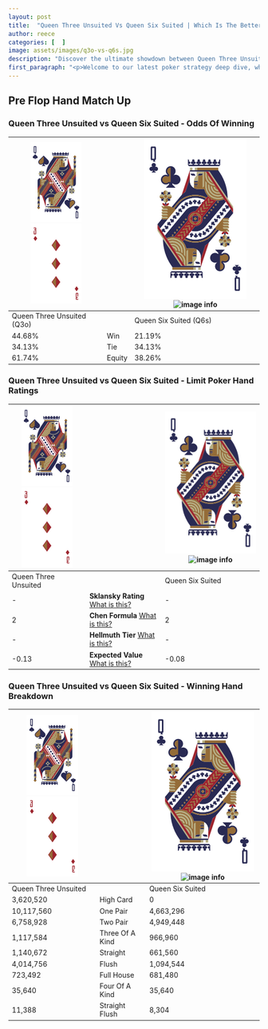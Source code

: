 ```yaml
---
layout: post
title:  "Queen Three Unsuited Vs Queen Six Suited | Which Is The Better Hand In Poker? A Complete Guide"
author: reece
categories: [  ]
image: assets/images/q3o-vs-q6s.jpg
description: "Discover the ultimate showdown between Queen Three Unsuited and Queen Six Suited in poker! Uncover the odds, strategies, and scenarios where one hand triumphs over the other. Get ready to up your poker game with this thrilling analysis."
first_paragraph: "<p>Welcome to our latest poker strategy deep dive, where we're pitting two distinct hands against each other in a high-stakes showdown: Queen Three Unsuited vs Queen Six Suited.</p><p>In the dynamic world of poker, every decision counts, and knowing which hand holds the upper hand is key to your success at the table.</p><p>In this article, we'll dissect these two hands, explore the scenarios where one dominates the other, and equip you with the knowledge to make strategic choices that can tip the odds in your favor.</p><p>Get ready to unravel the intriguing dynamics of these poker hands and elevate your game to new heights.</p>"
---
```




[comment]: # (sp0)

## Pre Flop Hand Match Up

<div class="table hand-ratings" markdown="1"> 



### Queen Three Unsuited vs Queen Six Suited - Odds Of Winning


    
| ![image info](assets/images/hand1/Q.png) ![image info](assets/images/hand1/3o.png) |  | ![image info](assets/images/hand2/Q.png) ![image info](assets/images/hand2/6s.png) |
| -------- | -------- | -------- |
| Queen Three Unsuited (Q3o) |  | Queen Six Suited (Q6s) |
| 44.68% | Win | 21.19% |
| 34.13% | Tie | 34.13% |
| 61.74% | Equity | 38.26% |




[comment]: # (sp1)



### Queen Three Unsuited vs Queen Six Suited - Limit Poker Hand Ratings


    
| ![image info](assets/images/hand1/Q.png) ![image info](assets/images/hand1/3o.png) |  | ![image info](assets/images/hand2/Q.png) ![image info](assets/images/hand2/6s.png) |
| -------- | -------- | -------- |
| Queen Three Unsuited |  | Queen Six Suited |
| - | **Sklansky Rating** [What is this?](/sklansky-rating-explained) | - |
| 2 | **Chen Formula** [What is this?](/chen-formula-explained) | 2 |
| - | **Hellmuth Tier** [What is this?](/Hellmuth-tier-explained) | - |
| -0.13 | **Expected Value** [What is this?](/expected-value-explained) | -0.08 |




[comment]: # (sp2)



### Queen Three Unsuited vs Queen Six Suited - Winning Hand Breakdown


    
| ![image info](assets/images/hand1/Q.png) ![image info](assets/images/hand1/3o.png) |  | ![image info](assets/images/hand2/Q.png) ![image info](assets/images/hand2/6s.png) |
| -------- | -------- | -------- |
| Queen Three Unsuited |  | Queen Six Suited |
| 3,620,520 | High Card | 0 |
| 10,117,560 | One Pair | 4,663,296 |
| 6,758,928 | Two Pair | 4,949,448 |
| 1,117,584 | Three Of A Kind | 966,960 |
| 1,140,672 | Straight | 661,560 |
| 4,014,756 | Flush | 1,094,544 |
| 723,492 | Full House | 681,480 |
| 35,640 | Four Of A Kind | 35,640 |
| 11,388 | Straight Flush | 8,304 |




[comment]: # (sp3)



</div>

[comment]: # (sp4)



[comment]: # (sp5)

